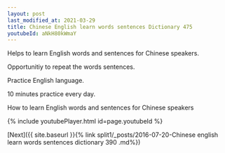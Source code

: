 ```yaml
---
layout: post
last_modified_at: 2021-03-29
title: Chinese English learn words sentences Dictionary 475 
youtubeId: aNkH80kWmaY
---
```

 
 
Helps to learn English words and sentences for Chinese speakers.

Opportunitiy to repeat the words sentences. 

Practice English language. 
 
10 minutes practice every day. 
 
How to learn English words and sentences for Chinese speakers 
 
{% include youtubePlayer.html id=page.youtubeId %}
 
 
[Next]({{ site.baseurl }}{% link  split1/_posts/2016-07-20-Chinese english learn words sentences dictionary 390 .md%})
 
